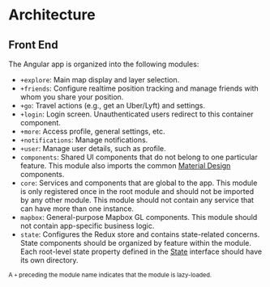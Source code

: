 # Architecture

## Front End

The Angular app is organized into the following modules:

* `+explore`: Main map display and layer selection.
* `+friends`: Configure realtime position tracking and manage friends with whom you share your position.
* `+go`: Travel actions (e.g., get an Uber/Lyft) and settings.
* `+login`: Login screen. Unauthenticated users redirect to this container component.
* `+more`: Access profile, general settings, etc.
* `+notifications`: Manage notifications.
* `+user`: Manage user details, such as profile.
* `components`: Shared UI components that do not belong to one particular feature. This module also imports the common [Material Design](https://material.angular.io) components.
* `core`: Services and components that are global to the app. This module is only registered once in the root module and should not be imported by any other module. This module should not contain any service that can have more than one instance.
* `mapbox`: General-purpose Mapbox GL components. This module should not contain app-specific business logic.
* `state`: Configures the Redux store and contains state-related concerns. State components should be organized by feature within the module. Each root-level state property defined in the [State](../src/app/state/state.ts) interface should have its own directory.

<small>A `+` preceding the module name indicates that the module is lazy-loaded.</small>
